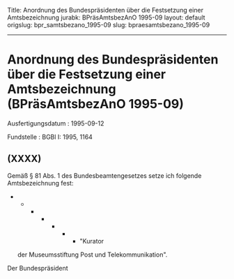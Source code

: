 Title: Anordnung des Bundespräsidenten über die Festsetzung einer Amtsbezeichnung
jurabk: BPräsAmtsbezAnO 1995-09
layout: default
origslug: bpr_samtsbezano_1995-09
slug: bpraesamtsbezano_1995-09

---

# Anordnung des Bundespräsidenten über die Festsetzung einer Amtsbezeichnung (BPräsAmtsbezAnO 1995-09)

Ausfertigungsdatum
:   1995-09-12

Fundstelle
:   BGBl I: 1995, 1164



## (XXXX)

Gemäß § 81 Abs. 1 des Bundesbeamtengesetzes setze ich folgende
Amtsbezeichnung fest:

*
    *
        *
            *
                *
                    *
                        *   "Kurator



















    der Museumsstiftung Post und Telekommunikation".



Der Bundespräsident

